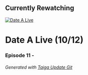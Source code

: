 ﻿
## Currently Rewatching

[![Date A Live](https://s4.anilist.co/file/anilistcdn/media/anime/cover/medium/bx15583-rTuRqDFTM1UZ.png)](https://anilist.co/anime/15583)

# Date A Live (10/12)

### Episode 11 - 

###### *Generated with [Taiga Update Git](https://github.com/nike4613/taiga-update-git)*